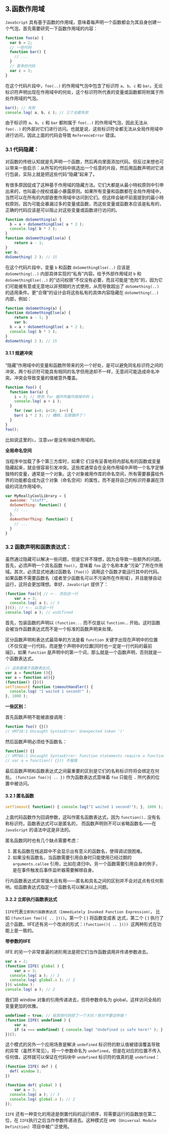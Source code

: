 ## 3.函数作用域

`JavaScript` 具有基于函数的作用域，意味着每声明一个函数都会为其自身创建一个气泡，首先需要研究一下函数作用域的内容：

```js
function foo(a) {
  var b = 2; 
  // 一些代码
  function bar() { 
    // ...  
  }
  // 更多的代码
  var c = 3; 
}
```

在这个代码片段中，`foo(..)` 的作用域气泡中包含了标识符 `a`、`b`、`c` 和 `bar`。无论标识符声明出现在作用域中的何处，这个标识符所代表的变量或函数都将附属于所处作用域的气泡。

```js
bar(); // 失败 
console.log( a, b, c ); // 三个全都失败
```

由于标识符 `a`、`b`、`c` 和 `bar` 都附属于 `foo(..)` 的作用域气泡，因此无法从 `foo(..)` 的外部对它们进行访问。也就是说，这些标识符全都无法从全局作用域中进行访问，因此上面的代码会导致 `ReferenceError` 错误。

### 3.1 代码隐藏：

对函数的传统认知就是先声明一个函数，然后再向里面添加代码。但反过来想也可以带来一些启示：从所写的代码中挑选出一个任意的片段，然后用函数声明对它进行包装，实际上就是把这些代码“隐藏”起来了。

有很多原因促成了这种基于作用域的隐藏方法。它们大都是从最小特权原则中引申出来的，也叫最小授权或最小暴露原则。如果所有变量和函数都在全局作用域中，当然可以在所有的内部嵌套作用域中访问到它们。但这样会破坏前面提到的最小特权原则，因为可能会暴漏过多的变量或函数，而这些变量或函数本应该是私有的，正确的代码应该是可以阻止对这些变量或函数进行访问的。 

```js
function doSomething(a) { 
  b = a + doSomethingElse( a * 2 ); 
  console.log( b * 3 ); 
}
function doSomethingElse(a) {
	return a - 1; 
}
var b; 
doSomething( 2 ); // 15
```

在这个代码片段中，变量 `b` 和函数 `doSomethingElse(..)` 应该是 `doSomething(..)` 内部具体实现的“私有”内容。给予外部作用域对 `b` 和 `doSomethingElse(..)` 的“访问权限”不仅没有必要，而且可能是“危险”的，因为它们可能被有意或无意地以非预期的方式使用，从而导致超出了 `doSomething(..)` 的适用条件。更“合理”的设计会将这些私有的具体内容隐藏在 `doSomething(..)` 内部，例如：

```js
function doSomething(a) {
function doSomethingElse(a) {
	return a - 1; }
	var b; 
  b = a + doSomethingElse( a * 2 ); 
  console.log( b * 3 ); 
}
doSomething( 2 ); // 15
```

#### 3.1.1 规避冲突

“隐藏”作用域中的变量和函数所带来的另一个好处，是可以避免同名标识符之间的冲突，两个标识符可能具有相同的名字但用途却不一样，无意间可能造成命名冲突。冲突会导致变量的值被意外覆盖。 

```js
function foo() {
  function bar(a) { 
    i = 3; // 修改 for 循环所属作用域中的 i 
    console.log( a + i ); 
  }
	for (var i=0; i<10; i++) { 
    bar( i * 2 ); // 糟糕，无限循环了！ 
  } 
}
foo();
```

比如说这里的`i`，注意`var`是没有块级作用域的。

**全局命名空间**

当程序中加载了多个第三方库时，如果它 们没有妥善地将内部私有的函数或变量隐藏起来，就会很容易引发冲突。这些库通常会在全局作用域中声明一个名字足够独特的变量，通常是一个对象。这个对象被用作库的命名空间，所有需要暴露给外界的功能都会成为这个对象（命名空间）的属性，而不是将自己的标识符暴漏在顶级的词法作用域中。 

```js
var MyReallyCoolLibrary = { 
  awesome: "stuff", 
  doSomething: function() { 
    // ... 
  },
  doAnotherThing: function() { 
    // ...
  }
}
```

### 3.2 函数声明和函数表达式：

虽然通过隐藏可以解决一些问题，但是它并不理想，因为会导致一些额外的问题。首先，必须声明一个具名函数 `foo()`，意味着 `foo` 这个名称本身“污染”了所在作用域。其次，必须显式地通过函数名（`foo()`）调用这个函数才能运行其中的代码。 如果函数不需要函数名（或者至少函数名可以不污染所在作用域），并且能够自动运行，这将会更加理想。幸好，`JavaScript` 提供了：

```js
(function foo(){ // <-- 添加这一行
	var a = 3; 
  console.log( a ); // 3 
})(); // <-- 以及这一行 
console.log( a ); // undifined
```

首先，包装函数的声明以 `(function...` 而不仅是以 `function`... 开始。这时函数会被当作函数表达式而不是一个标准的函数声明来处理。 

区分函数声明和表达式最简单的方法是看 `function` 关键字出现在声明中的位置（不仅仅是一行代码，而是整个声明中的位置[同时也一定是一行代码的最前端]）。如果 `function` 是声明中的第一个词，那么就是一个函数声明，否则就是一个函数表达式。

```js
// 这些都属于函数表达式。
var a = function (){}
var a = function a(){}
(function() {})()
setTimeout( function timeoutHandler() { 
  console.log( "I waited 1 second!" ); 
}, 1000 );
```

**一些区别：**

首先函数声明不能被直接调用：

```js
function foo() {}()
// VM718:1 Uncaught SyntaxError: Unexpected token ')'
```

然后函数声明必须给予函数名：

```js
function() {}
// VM766:1 Uncaught SyntaxError: Function statements require a function name
// var a = function() {}() 不报错
```

最后函数声明和函数表达式之间最重要的区别是它们的名称标识符将会绑定在何处。 `(function foo(){ .. })` 作为函数表达式意味着 `foo` 只能在 .. 所代表的位置中被访问。

#### 3.2.1 匿名函数

```js
setTimeout( function() { console.log("I waited 1 second!"); }, 1000 );
```

上面代码函数作为回调参数，这叫作匿名函数表达式，因为 `function()`.. 没有名称标识符。函数表达式可以是匿名的， 而函数声明则不可以省略函数名——在 `JavaScript` 的语法中这是非法的。 

匿名函数同时也有几个缺点需要考虑： 

1. 匿名函数在栈追踪中不会显示出有意义的函数名，使得调试很困难。
2.  如果没有函数名，当函数需要引用自身时只能使用已经过期的 `arguments.callee` 引用，比如在递归中。另一个函数需要引用自身的例子，是在事件触发后事件监听器需要解绑自身。

行内函数表达式非常强大且有用——匿名和具名之间的区别并不会对这点有任何影响。给函数表达式指定一个函数名可以解决以上问题。

#### 3.2.2 立即执行函数表达式

`IIFE`代表`立即执行函数表达式（Immediately Invoked Function Expression）`， 比如 `(function foo(){ .. })()`。第一个 ( ) 将函数变成表 达式，第二个 ( ) 执行了这个函数。IIFE还有另一个改进的形式：`(function(){ .. }()) `这两种形式在功能上是一致的。

**带参数的IIFE**

IIFE 的另一个非常普遍的进阶用法是把它们当作函数调用并传递参数进去。

```js
var a = 2; 
(function IIFE( global ) {
	var a = 3; 
  console.log( a ); // 3 
  console.log( global.a ); // 2 
})( window ); 
console.log( a ); // 2
```

我们将 window 对象的引用传递进去，但将参数命名为 global，这样访问全局的变量更加的优雅。

```js
undefined = true; // 给其他代码挖了一个大坑！绝对不要这样做！ 
(function IIFE( undefined ) {
	var a;
	if (a === undefined) { console.log( "Undefined is safe here!" ); }
})();
```

这个模式的另外一个应用场景是解决 `undefined` 标识符的默认值被错误覆盖导致的异常（虽然不常见）。将一个参数命名为 `undefined`，但是在对应的位置不传入任何值，这样就可以保证在代码块中 `undefined` 标识符的值真的是 `undefined`：

```js
(function IIFE( def ) { 
  def( window ); 
})

(function def( global ) {
	var a = 3; 
  console.log( a ); // 3 
  console.log( global.a ); // 2 
});
```

`IIFE` 还有一种变化的用途是倒置代码的运行顺序，将需要运行的函数放在第二位，在 `IIFE`执行之后当作参数传递进去。这种模式在 `UMD`（`Universal Module Definition`）项目中被广泛使用。

